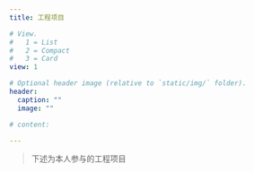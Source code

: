 ```yaml
---
title: 工程项目

# View.
#   1 = List
#   2 = Compact
#   3 = Card
view: 1

# Optional header image (relative to `static/img/` folder).
header:
  caption: ""
  image: ""

# content:

---
```


> 下述为本人参与的工程项目

<!-- ## _Table of Contents_ -->




<!-- - [New Post](newblog/) -->